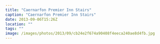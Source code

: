 ```yaml
---
title: "Caernarfon Premier Inn Stairs"
caption: "Caernarfon Premier Inn Stairs"
date: 2013-09-06T15:26Z
location: ""
tags: ""
image: /images/photos/2013/09/cb24e2f674a90408f4eeca240ae8d4fb.jpg
---
```

